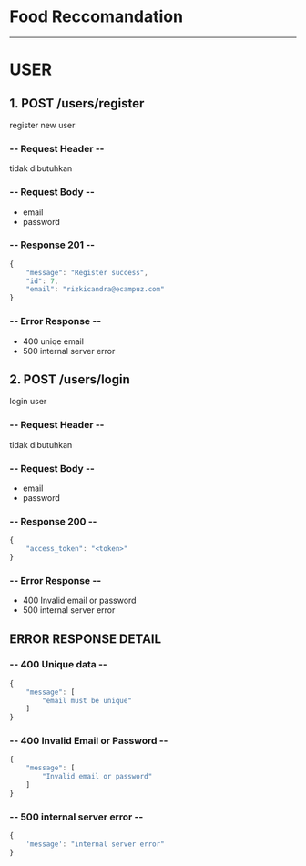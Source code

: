 # Food Reccomandation
-------------------------------------------------

# USER

## 1. POST /users/register

register new user

### -- Request Header --

tidak dibutuhkan

### -- Request Body --

- email
- password

### -- Response 201 --

```js
{
    "message": "Register success",
    "id": 7,
    "email": "rizkicandra@ecampuz.com"
}

```

### -- Error Response --

- 400 uniqe email
- 500 internal server error

## 2. POST /users/login

login user

### -- Request Header --

tidak dibutuhkan

### -- Request Body --

- email
- password

### -- Response 200 --

```js
{
    "access_token": "<token>"
}

```

### -- Error Response --

- 400 Invalid email or password
- 500 internal server error

## ERROR RESPONSE DETAIL

### -- 400 Unique data --

```js
{
    "message": [
        "email must be unique"
    ]
}
```

### -- 400 Invalid Email or Password --

```js
{
    "message": [
        "Invalid email or password"
    ]
}
```

### -- 500 internal server error --

```js
{ 
    'message': "internal server error"
}
```